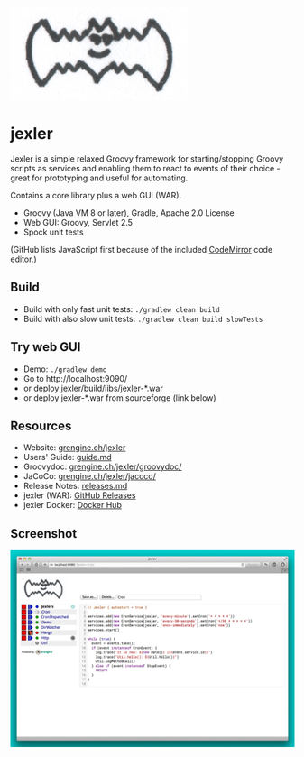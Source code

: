 [![image](jexler.jpg)](https://grengine.ch/jexler/)

# jexler

Jexler is a simple relaxed Groovy framework for starting/stopping
Groovy scripts as services and enabling them to react to events
of their choice - great for prototyping and useful for automating.

Contains a core library plus a web GUI (WAR).

* Groovy (Java VM 8 or later), Gradle, Apache 2.0 License
* Web GUI: Groovy, Servlet 2.5
* Spock unit tests

(GitHub lists JavaScript first because of the included
[CodeMirror](https://codemirror.net) code editor.)

## Build

* Build with only fast unit tests: `./gradlew clean build`
* Build with also slow unit tests: `./gradlew clean build slowTests`

## Try web GUI

* Demo: `./gradlew demo`
* Go to http://localhost:9090/
* or deploy jexler/build/libs/jexler-*.war
* or deploy jexler-*.war from sourceforge (link below)

## Resources

* Website: [grengine.ch/jexler](https://grengine.ch/jexler/)
* Users' Guide: [guide.md](guide.md)
* Groovydoc: [grengine.ch/jexler/groovydoc/](https://www.grengine.ch/jexler/groovydoc/)
* JaCoCo: [grengine.ch/jexler/jacoco/](https://www.grengine.ch/jexler/jacoco/)
* Release Notes: [releases.md](releases.md)
* jexler (WAR): [GitHub Releases](https://github.com/alainstalder/jexler/releases)
* jexler Docker: [Docker Hub](https://hub.docker.com/repository/docker/jexler/jexler/general)

## Screenshot

[![image](https://raw.githubusercontent.com/alainstalder/jexler/master/guide/jexler-gui.jpg)](https://raw.githubusercontent.com/alainstalder/jexler/master/guide/jexler-gui.jpg)
